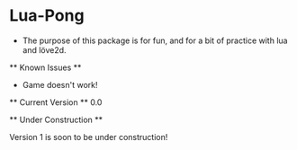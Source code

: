 # Lua-Pong

- The purpose of this package is for fun, and for a bit of practice with lua and löve2d. 

** Known Issues **

- Game doesn't work!

** Current Version **
0.0

** Under Construction **

Version 1 is soon to be under construction!
